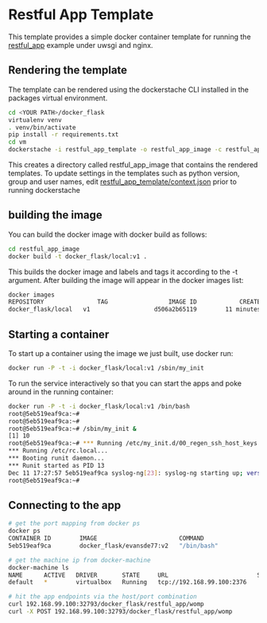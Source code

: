 # Restful App Template 

This template provides a simple docker container template for running the [restful_app](https://github.com/evansde77/docker_flask/blob/master/src/docker_flask/restful_app.py) example under uwsgi and nginx. 

## Rendering the template 

The template can be rendered using the dockerstache CLI installed in the packages virtual environment. 

```bash 
cd <YOUR PATH>/docker_flask
virtualenv venv 
. venv/bin/activate
pip install -r requirements.txt
cd vm
dockerstache -i restful_app_template -o restful_app_image -c restful_app_template/context.json
```

This creates a directory called restful_app_image that contains the rendered templates. 
To update settings in the templates such as python version, group and user names, edit  [restful_app_template/context.json](https://github.com/evansde77/docker_flask/blob/master/vm/restful_app_template/context.json) prior to running dockerstache


## building the image

You can build the docker image with docker build as follows:

```bash
cd restful_app_image
docker build -t docker_flask/local:v1 .
```

This builds the docker image and labels and tags it according to the -t argument. After building the image will appear in the docker images list:

```bash
docker images
REPOSITORY               TAG                 IMAGE ID            CREATED             VIRTUAL SIZE
docker_flask/local   v1                  d506a2b65119        11 minutes ago      742.7 MB
```

## Starting a container

To start up a container using the image we just built, use docker run:

```bash
docker run -P -t -i docker_flask/local:v1 /sbin/my_init
```


To run the service interactively so that you can start the apps and poke around in the running container:

```bash
docker run -P -t -i docker_flask/local:v1 /bin/bash
root@5eb519eaf9ca:~# 
root@5eb519eaf9ca:~# 
root@5eb519eaf9ca:~# /sbin/my_init & 
[1] 10
root@5eb519eaf9ca:~# *** Running /etc/my_init.d/00_regen_ssh_host_keys.sh...
*** Running /etc/rc.local...
*** Booting runit daemon...
*** Runit started as PID 13
Dec 11 17:27:57 5eb519eaf9ca syslog-ng[23]: syslog-ng starting up; version='3.5.3'
root@5eb519eaf9ca:~# 
```


## Connecting to the app

```bash
# get the port mapping from docker ps 
docker ps 
CONTAINER ID        IMAGE                       COMMAND                  CREATED              STATUS              PORTS                                             NAMES
5eb519eaf9ca        docker_flask/evansde77:v2   "/bin/bash"              About a minute ago   Up About a minute   0.0.0.0:32794->80/tcp, 0.0.0.0:32793->8080/tcp    furious_ritchie

# get the machine ip from docker-machine
docker-machine ls 
NAME      ACTIVE   DRIVER       STATE     URL                         SWARM
default   *        virtualbox   Running   tcp://192.168.99.100:2376   

# hit the app endpoints via the host/port combination
curl 192.168.99.100:32793/docker_flask/restful_app/womp
curl -X POST 192.168.99.100:32793/docker_flask/restful_app/womp
```
